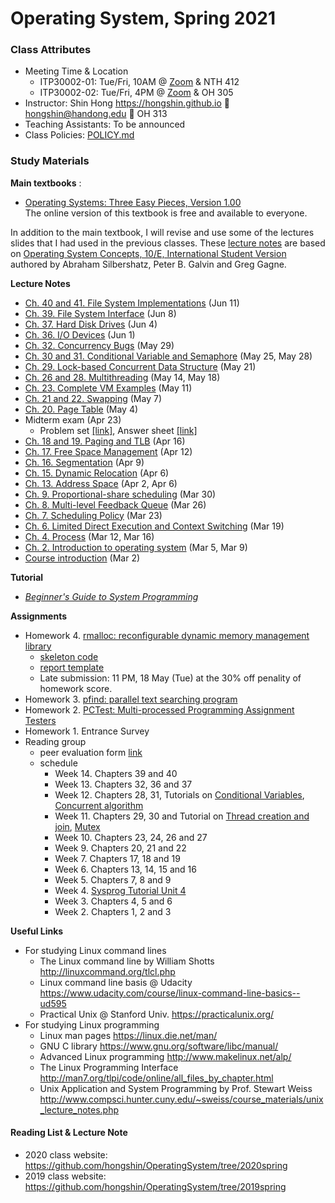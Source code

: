 # Operating System, Spring 2021

### Class Attributes ###
* Meeting Time & Location
  * ITP30002-01: Tue/Fri, 10AM @ [Zoom](https://handong.zoom.us/my/hongshin) & NTH 412
  * ITP30002-02: Tue/Fri, 4PM @ [Zoom](https://handong.zoom.us/my/hongshin) & OH 305
* Instructor: Shin Hong https://hongshin.github.io :e-mail: hongshin@handong.edu :door: OH 313
* Teaching Assistants: To be announced
* Class Policies: [POLICY.md](https://github.com/hongshin/OperatingSystem/blob/master/POLICY.md)

### Study Materials ###

**Main textbooks** :
* [Operating Systems: Three Easy Pieces, Version 1.00](http://pages.cs.wisc.edu/~remzi/OSTEP/)  
  The online version of this textbook is free and available to everyone.

In addition to the main textbook, I will revise and use some of the lectures slides that I had used in the previous classes. These [lecture notes](https://github.com/hongshin/OperatingSystem/tree/2020spring) are based on [Operating System Concepts, 10/E, International Student Version](http://www.kyobobook.co.kr/product/detailViewEng.laf?ejkGb=ENG&mallGb=ENG&barcode=9781119586166) authored by Abraham Silbershatz, Peter B. Galvin and Greg Gagne. 

**Lecture Notes**
 - [Ch. 40 and 41. File System Implementations](https://github.com/hongshin/OperatingSystem/blob/master/notes/ch40+41-fs+impls.pdf) (Jun 11)
 - [Ch. 39. File System Interface](https://github.com/hongshin/OperatingSystem/blob/master/notes/ch39-files+dirs.pdf) (Jun 8)
 - [Ch. 37. Hard Disk Drives](https://github.com/hongshin/OperatingSystem/blob/master/notes/ch37-hdd.pdf) (Jun 4)
 - [Ch. 36. I/O Devices](https://github.com/hongshin/OperatingSystem/blob/master/notes/ch36-iodevices.pdf) (Jun 1)
 - [Ch. 32. Concurrency Bugs](https://github.com/hongshin/OperatingSystem/blob/master/notes/ch32-concurrency+bugs.pdf) (May 29)
 - [Ch. 30 and 31. Conditional Variable and Semaphore](https://github.com/hongshin/OperatingSystem/blob/master/notes/ch30-cv+semaphore.pdf) (May 25, May 28)
 - [Ch. 29. Lock-based Concurrent Data Structure](https://github.com/hongshin/OperatingSystem/blob/master/notes/ch29-lock+ds.pdf) (May 21)
 - [Ch. 26 and 28. Multithreading](https://github.com/hongshin/OperatingSystem/blob/master/notes/ch26-multithreading.pdf) (May 14, May 18)
 - [Ch. 23. Complete VM Examples](https://github.com/hongshin/OperatingSystem/blob/master/notes/ch23-vm-examples.pdf) (May 11)
 - [Ch. 21 and 22. Swapping](https://github.com/hongshin/OperatingSystem/blob/master/notes/ch21%2B22-swapping.pdf) (May 7)
 - [Ch. 20. Page Table](https://github.com/hongshin/OperatingSystem/blob/master/notes/ch20-page+table.pdf) (May 4)
 - Midterm exam (Apr 23)
    * Problem set [\[link\]](exam/midterm+problems.pdf), Answer sheet [\[link\]](exam/midterm+answersheet.pdf)
 - [Ch. 18 and 19. Paging and TLB](https://github.com/hongshin/OperatingSystem/blob/master/notes/ch18%2B19-paging.pdf) (Apr 16)
 - [Ch. 17. Free Space Management](https://github.com/hongshin/OperatingSystem/blob/master/notes/ch16%2B17-segmentation.pdf) (Apr 12)
 - [Ch. 16. Segmentation](https://github.com/hongshin/OperatingSystem/blob/master/notes/ch16%2B17-segmentation.pdf) (Apr 9)
 - [Ch. 15. Dynamic Relocation](https://github.com/hongshin/OperatingSystem/blob/master/notes/ch13%2B15-vm.pdf) (Apr 6)
 - [Ch. 13. Address Space](https://github.com/hongshin/OperatingSystem/blob/master/notes/ch13%2B15-vm.pdf) (Apr 2, Apr 6)
 - [Ch. 9. Proportional-share scheduling](http://github.com/hongshin/OperatingSystem/blob/master/notes/ch9-proportional.pdf) (Mar 30) 
 - [Ch. 8. Multi-level Feedback Queue](http://github.com/hongshin/OperatingSystem/blob/master/notes/ch8-mlfq.pdf) (Mar 26) 
 - [Ch. 7. Scheduling Policy](http://github.com/hongshin/OperatingSystem/blob/master/notes/scheduling.pdf) (Mar 23) 
 - [Ch. 6. Limited Direct Execution and Context Switching](http://github.com/hongshin/OperatingSystem/blob/master/notes/ch6-syscall.pdf) (Mar 19)
 - [Ch. 4. Process](http://github.com/hongshin/OperatingSystem/blob/master/notes/ch4-process.pdf) (Mar 12, Mar 16)
 - [Ch. 2. Introduction to operating system](http://github.com/hongshin/OperatingSystem/blob/master/notes/ch2-introduction.pdf) (Mar 5, Mar 9)
 - [Course introduction](http://github.com/hongshin/OperatingSystem/blob/master/notes/course+intro.pdf) (Mar 2)

 **Tutorial** 
  - [*Beginner's Guide to System Programming*](https://sites.google.com/handong.edu/system-programming)

**Assignments**
 - Homework 4. [rmalloc: reconfigurable dynamic memory management library](http://github.com/hongshin/OperatingSystem/blob/master/assignments/homework4.pdf)
   * [skeleton code](https://github.com/hongshin/OperatingSystem/tree/hw4)
   * [report template](http://github.com/hongshin/OperatingSystem/blob/master/assignments/report.docx)
   * Late submission: 11 PM, 18 May (Tue) at the 30% off penality of homework score.
 - Homework 3. [pfind: parallel text searching program](http://github.com/hongshin/OperatingSystem/blob/master/assignments/homework3.pdf)
 - Homework 2. [PCTest: Multi-processed Programming Assignment Testers](http://github.com/hongshin/OperatingSystem/blob/master/assignments/homework2.pdf)
 - Homework 1. Entrance Survey
 - Reading group 
   * peer evaluation form [link](https://github.com/hongshin/OperatingSystem/blob/master/assignments/peer%2Bevaluation.xlsx)
   * schedule
       - Week 14. Chapters 39 and 40
       - Week 13. Chapters 32, 36 and 37
       - Week 12. Chapters 28, 31, Tutorials on [Conditional Variables](https://sites.google.com/handong.edu/system-programming/unit-5-multithreading/conditional-variable?authuser=1), [Concurrent algorithm](https://sites.google.com/handong.edu/system-programming/unit-5-multithreading/concurrent-algorithms?authuser=1)
       - Week 11. Chapters 29, 30 and Tutorial on [Thread creation and join](https://sites.google.com/handong.edu/system-programming/unit-5-multithreading/thread-creation-and-join), [Mutex](https://sites.google.com/handong.edu/system-programming/unit-5-multithreading/mutex)
       - Week 10. Chapters 23, 24, 26 and 27
       - Week 9. Chapters 20, 21 and 22
       - Week 7. Chapters 17, 18 and 19
       - Week 6. Chapters 13, 14, 15 and 16
       - Week 5. Chapters 7, 8 and 9
       - Week 4. [Sysprog Tutorial Unit 4](https://sites.google.com/handong.edu/system-programming/unit-4-inter-process-communication)
       - Week 3. Chapters 4, 5 and 6
       - Week 2. Chapters 1, 2 and 3
       

**Useful Links**
- For studying Linux command lines
  - The Linux command line by William Shotts http://linuxcommand.org/tlcl.php
  - Linux command line basis @ Udacity https://www.udacity.com/course/linux-command-line-basics--ud595
  - Practical Unix @ Stanford Univ. https://practicalunix.org/
- For studying Linux programming
  - Linux man pages https://linux.die.net/man/
  - GNU C library https://www.gnu.org/software/libc/manual/
  - Advanced Linux programming http://www.makelinux.net/alp/
  - The Linux Programming Interface http://man7.org/tlpi/code/online/all_files_by_chapter.html
  - Unix Application and System Programming by Prof. Stewart Weiss  http://www.compsci.hunter.cuny.edu/~sweiss/course_materials/unix_lecture_notes.php

#### Reading List & Lecture Note 
* 2020 class website: https://github.com/hongshin/OperatingSystem/tree/2020spring
* 2019 class website: https://github.com/hongshin/OperatingSystem/tree/2019spring





